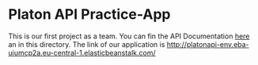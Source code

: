 # Platon API Practice-App
This is our first project as a team.
You can fin the API Documentation [here](https://github.com/bounswe/bounswe2020group7/wiki/API-Endpoint-Documentation) an in this directory.
The link of our application is http://platonapi-env.eba-uiumcp2a.eu-central-1.elasticbeanstalk.com/
